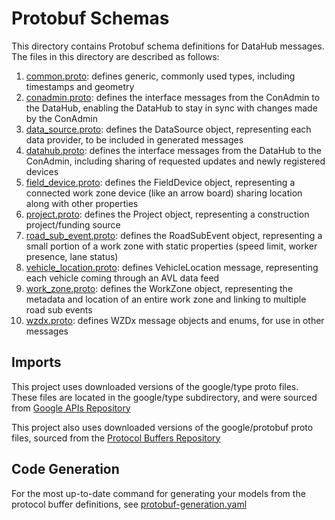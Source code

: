 # Protobuf Schemas

This directory contains Protobuf schema definitions for DataHub messages. The files in this directory are described as follows:

1. [common.proto](common.proto): defines generic, commonly used types, including timestamps and geometry
2. [conadmin.proto](conadmin.proto): defines the interface messages from the ConAdmin to the DataHub, enabling the DataHub to stay in sync with changes made by the ConAdmin
3. [data_source.proto](data_source.proto): defines the DataSource object, representing each data provider, to be included in generated messages
4. [datahub.proto](datahub.proto): defines the interface messages from the DataHub to the ConAdmin, including sharing of requested updates and newly registered devices
5. [field_device.proto](field_device.proto): defines the FieldDevice object, representing a connected work zone device (like an arrow board) sharing location along with other properties
6. [project.proto](project.proto): defines the Project object, representing a construction project/funding source
7. [road_sub_event.proto](road_sub_event.proto): defines the RoadSubEvent object, representing a small portion of a work zone with static properties (speed limit, worker presence, lane status)
8. [vehicle_location.proto](vehicle_location.proto): defines VehicleLocation message, representing each vehicle coming through an AVL data feed
9. [work_zone.proto](work_zone.proto): defines the WorkZone object, representing the metadata and location of an entire work zone and linking to multiple road sub events
10. [wzdx.proto](wzdx.proto): defines WZDx message objects and enums, for use in other messages

## Imports

This project uses downloaded versions of the google/type proto files. These files are located in the google/type subdirectory, and were sourced from [Google APIs Repository](https://github.com/googleapis/googleapis/tree/master/google/type)

This project also uses downloaded versions of the google/protobuf proto files, sourced from the [Protocol Buffers Repository](https://github.com/protocolbuffers/protobuf/tree/main/src/google/protobuf)

## Code Generation

For the most up-to-date command for generating your models from the protocol buffer definitions, see [protobuf-generation.yaml](../.github/workflows/protobuf-generation.yml)

